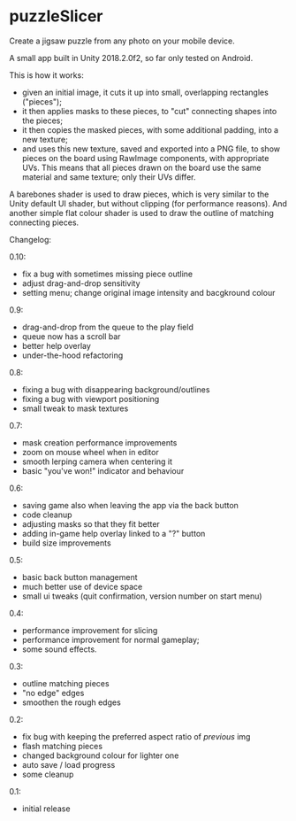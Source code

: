 # puzzleSlicer
Create a jigsaw puzzle from any photo on your mobile device.

A small app built in Unity 2018.2.0f2, so far only tested on Android.

This is how it works:
- given an initial image, it cuts it up into small, overlapping rectangles ("pieces");
- it then applies masks to these pieces, to "cut" connecting shapes into the pieces;
- it then copies the masked pieces, with some additional padding, into a new texture;
- and uses this new texture, saved and exported into a PNG file, to show pieces on the 
  board using RawImage components, with appropriate UVs. This means that all pieces drawn
  on the board use the same material and same texture; only their UVs differ.
  
A barebones shader is used to draw pieces, which is very similar to the Unity default
UI shader, but without clipping (for performance reasons). And another simple flat colour
shader is used to draw the outline of matching connecting pieces.

Changelog:

0.10:
- fix a bug with sometimes missing piece outline
- adjust drag-and-drop sensitivity
- setting menu; change original image intensity and bacgkround colour

0.9:
- drag-and-drop from the queue to the play field
- queue now has a scroll bar
- better help overlay
- under-the-hood refactoring

0.8:
- fixing a bug with disappearing background/outlines
- fixing a bug with viewport positioning
- small tweak to mask textures

0.7:
- mask creation performance improvements
- zoom on mouse wheel when in editor
- smooth lerping camera when centering it
- basic "you've won!" indicator and behaviour

0.6:
- saving game also when leaving the app via the back button
- code cleanup
- adjusting masks so that they fit better
- adding in-game help overlay linked to a "?" button
- build size improvements

0.5:
- basic back button management
- much better use of device space
- small ui tweaks (quit confirmation, version number on start menu)

0.4:
- performance improvement for slicing
- performance improvement for normal gameplay;
- some sound effects.

0.3:
- outline matching pieces
- "no edge" edges
- smoothen the rough edges

0.2:
- fix bug with keeping the preferred aspect ratio of _previous_ img
- flash matching pieces
- changed background colour for lighter one
- auto save / load progress
- some cleanup

0.1:
- initial release
